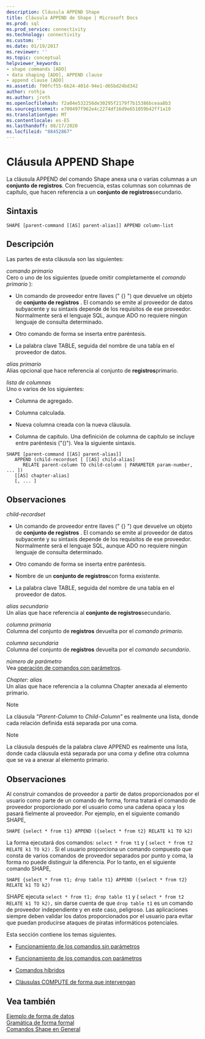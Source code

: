 ```yaml
---
description: Cláusula APPEND Shape
title: Cláusula APPEND de Shape | Microsoft Docs
ms.prod: sql
ms.prod_service: connectivity
ms.technology: connectivity
ms.custom: ''
ms.date: 01/19/2017
ms.reviewer: ''
ms.topic: conceptual
helpviewer_keywords:
- shape commands [ADO]
- data shaping [ADO], APPEND clause
- append clause [ADO]
ms.assetid: f90fcf55-6b24-401d-94e1-d65bd24bd342
author: rothja
ms.author: jroth
ms.openlocfilehash: f2a04e532256de30295f2179f7b15386bceaa8b3
ms.sourcegitcommit: e700497f962e4c2274df16d9e651059b42ff1a10
ms.translationtype: MT
ms.contentlocale: es-ES
ms.lasthandoff: 08/17/2020
ms.locfileid: "88452867"
---
```

# <a name="shape-append-clause"></a>Cláusula APPEND Shape
La cláusula APPEND del comando Shape anexa una o varias columnas a un **conjunto de registros**. Con frecuencia, estas columnas son columnas de capítulo, que hacen referencia a un **conjunto de registros**secundario.  
  
## <a name="syntax"></a>Sintaxis  
  
```  
SHAPE [parent-command [[AS] parent-alias]] APPEND column-list  
```  
  
## <a name="description"></a>Descripción  
 Las partes de esta cláusula son las siguientes:  
  
 *comando primario*  
 Cero o uno de los siguientes (puede omitir completamente el *comando primario* ):  
  
-   Un comando de proveedor entre llaves (" {} ") que devuelve un objeto de **conjunto de registros** . El comando se emite al proveedor de datos subyacente y su sintaxis depende de los requisitos de ese proveedor. Normalmente será el lenguaje SQL, aunque ADO no requiere ningún lenguaje de consulta determinado.  
  
-   Otro comando de forma se inserta entre paréntesis.  
  
-   La palabra clave TABLE, seguida del nombre de una tabla en el proveedor de datos.  
  
 *alias primario*  
 Alias opcional que hace referencia al conjunto de **registros**primario.  
  
 *lista de columnas*  
 Uno o varios de los siguientes:  
  
-   Columna de agregado.  
  
-   Columna calculada.  
  
-   Nueva columna creada con la nueva cláusula.  
  
-   Columna de capítulo. Una definición de columna de capítulo se incluye entre paréntesis ("()"). Vea la siguiente sintaxis.  
  
```  
SHAPE [parent-command [[AS] parent-alias]]  
   APPEND (child-recordset [ [[AS] child-alias]   
      RELATE parent-column TO child-column | PARAMETER param-number, ... ])  
   [[AS] chapter-alias]   
   [, ... ]  
```  
  
## <a name="remarks"></a>Observaciones  
 *child-recordset*  
 -   Un comando de proveedor entre llaves (" {} ") que devuelve un objeto de **conjunto de registros** . El comando se emite al proveedor de datos subyacente y su sintaxis depende de los requisitos de ese proveedor. Normalmente será el lenguaje SQL, aunque ADO no requiere ningún lenguaje de consulta determinado.  
  
-   Otro comando de forma se inserta entre paréntesis.  
  
-   Nombre de un **conjunto de registros**con forma existente.  
  
-   La palabra clave TABLE, seguida del nombre de una tabla en el proveedor de datos.  
  
 *alias secundario*  
 Un alias que hace referencia al **conjunto de registros**secundario.  
  
 *columna primaria*  
 Columna del conjunto de **registros** devuelta por el *comando primario.*  
  
 *columna secundaria*  
 Columna del conjunto de **registros** devuelta por el *comando secundario*.  
  
 *número de parámetro*  
 Vea [operación de comandos con parámetros](../../../ado/guide/data/operation-of-parameterized-commands.md).  
  
 *Chapter: alias*  
 Un alias que hace referencia a la columna Chapter anexada al elemento primario.  
  
> [!NOTE]
>  La cláusula *"Parent-Column* to *Child-Column"* es realmente una lista, donde cada relación definida está separada por una coma.  
  
> [!NOTE]
>  La cláusula después de la palabra clave APPEND es realmente una lista, donde cada cláusula está separada por una coma y define otra columna que se va a anexar al elemento primario.  
  
## <a name="remarks"></a>Observaciones  
 Al construir comandos de proveedor a partir de datos proporcionados por el usuario como parte de un comando de forma, forma tratará el comando de proveedor proporcionado por el usuario como una cadena opaca y los pasará fielmente al proveedor. Por ejemplo, en el siguiente comando SHAPE,  
  
```  
SHAPE {select * from t1} APPEND ({select * from t2} RELATE k1 TO k2)  
```  
  
 La forma ejecutará dos comandos: `select * from t1` y ( `select * from t2 RELATE k1 TO k2)` . Si el usuario proporciona un comando compuesto que consta de varios comandos de proveedor separados por punto y coma, la forma no puede distinguir la diferencia. Por lo tanto, en el siguiente comando SHAPE,  
  
```  
SHAPE {select * from t1; drop table t1} APPEND ({select * from t2} RELATE k1 TO k2)  
```  
  
 SHAPE ejecuta `select * from t1; drop table t1` y ( `select * from t2 RELATE k1 TO k2),` sin darse cuenta de que `drop table t1` es un comando de proveedor independiente y en este caso, peligroso. Las aplicaciones siempre deben validar los datos proporcionados por el usuario para evitar que puedan producirse ataques de piratas informáticos potenciales.  
  
 Esta sección contiene los temas siguientes.  
  
-   [Funcionamiento de los comandos sin parámetros](../../../ado/guide/data/operation-of-non-parameterized-commands.md)  
  
-   [Funcionamiento de los comandos con parámetros](../../../ado/guide/data/operation-of-parameterized-commands.md)  
  
-   [Comandos híbridos](../../../ado/guide/data/hybrid-commands.md)  
  
-   [Cláusulas COMPUTE de forma que intervengan](../../../ado/guide/data/intervening-shape-compute-clauses.md)  
  
## <a name="see-also"></a>Vea también  
 [Ejemplo de forma de datos](../../../ado/guide/data/data-shaping-example.md)   
 [Gramática de forma formal](../../../ado/guide/data/formal-shape-grammar.md)   
 [Comandos Shape en General](../../../ado/guide/data/shape-commands-in-general.md)
